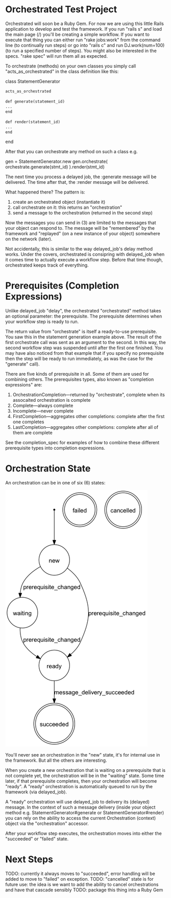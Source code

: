 Orchestrated Test Project
=========================

Orchestrated will soon be a Ruby Gem. For now we are using this little Rails application to develop and test the framework. If you run "rails s" and load the main page (/) you'll be creating a simple workflow. If you want to execute that thing you can either run "rake jobs:work" from the command line (to continually run steps) or go into "rails c" and run DJ.work(num=100) (to run a specified number of steps). You might also be interested in the specs. "rake spec" will run them all as expected.

To orchestrate (methods) on your own classes you simply call "acts_as_orchestrated" in the class definition like this:

  class StatementGenerator

    acts_as_orchestrated

    def generate(statement_id)
    ...
    end

    def render(statement_id)
    ...
    end

  end

After that you can orchestrate any method on such a class e.g.

  gen = StatementGenerator.new
  gen.orchestrate( orchestrate.generate(stmt_id) ).render(stmt_id)

The next time you process a delayed job, the :generate message will be delivered. The time after that, the :render message will be delivered.

What happened there? The pattern is:

1. create an orchestrated object (instantiate it)
2. call orchestrate on it: this returns an "orchestration"
3. send a message to the orchestration (returned in the second step)

Now the messages you can send in (3) are limited to the messages that your object can respond to. The message will be "remembered" by the framework and "replayed" (on a new instance of your object) somewhere on the network (later).

Not accidentally, this is similar to the way delayed_job's delay method works. Under the covers, orchestrated is consipring with delayed_job when it comes time to actually execute a workflow step. Before that time though, orchestrated keeps track of everything.

Prerequisites (Completion Expressions)
=========================================

Unlike delayed_job "delay", the orchestrated "orchestrated" method takes an optional parameter: the prerequisite. The prerequisite determines when your workflow step is ready to run.

The return value from "orchestrate" is itself a ready-to-use prerequisite. You saw this in the statement generation example above. The result of the first orchestrate call was sent as an argument to the second. In this way, the second workflow step was suspended until after the first one finished. You may have also noticed from that example that if you specify no prerequisite then the step will be ready to run immediately, as was the case for the "generate" call).

There are five kinds of prerequisite in all. Some of them are used for combining others. The prerequisites types, also known as "completion expressions" are:

1. OrchestrationCompletion—returned by "orchestrate", complete when its assocaited orchestration is complete
2. Complete—always complete
3. Incomplete—never complete
4. FirstCompletion—aggregates other completions: complete after the first one completes
5. LastCompletion—aggregates other completions: complete after all of them are complete

See the completion_spec for examples of how to combine these different prerequisite types into completion expressions.

Orchestration State
===================

An orchestration can be in one of six (6) states:

![Alt text](/Orchestrated::Orchestration_state.png 'Orchestration States')

You'll never see an orchestration in the "new" state, it's for internal use in the framework. But all the others are interesting.

When you create a new orchestration that is waiting on a prerequisite that is not complete yet, the orchestration will be in the "waiting" state. Some time later, if that prerequisite completes, then your orchestration will become "ready". A "ready" orchestration is automatically queued to run by the framework (via delayed_job).

A "ready" orchestration will use delayed_job to delivery its (delayed) message. In the context of such a message delivery (inside your object method e.g. StatementGenerator#generate or StatementGenerator#render) you can rely on the ability to access the current Orchestration (context) object via the "orchestration" accessor.

After your workflow step executes, the orchestration moves into either the "succeeded" or "failed" state.

Next Steps
==========

TODO: currently it always moves to "succeeded", error handling will be added to move to "failed" on exception.
TODO: "cancelled" state is for future use: the idea is we want to add the ability to cancel orchestrations and have that cascade sensibly
TODO: package this thing into a Ruby Gem
